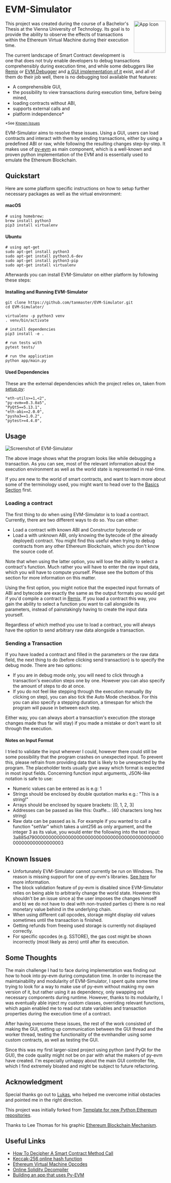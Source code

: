 # EVM-Simulator
<img align="right" width="100" height="100" alt="App Icon" src="app/icon.png">

This project was created during the course of a Bachelor's Thesis at the Vienna University of Technology. Its goal is to
provide the ability to observe the effects of transactions within the Ethereum Virtual Machine during their execution 
time.

The current landscape of Smart Contract development is one that does not truly enable developers to debug transactions 
comprehensibly during execution time, and while some debuggers like [Remix](http://remix.ethereum.org) or
[EVM.Debugger](https://hexdocs.pm/evm/EVM.Debugger.html) and 
[a GUI implementation of it](https://github.com/xJonathanLEI/EVMDebugger) exist, and all of them do their job well, 
there is no debugging tool available that features:

- A comprehensible GUI,
- the possibility to view transactions during execution time, before being mined,
- loading contracts without ABI,
- supports external calls and
- platform independence*

<sup>*See [Known Issues](#known-issues)</sup>

EVM-Simulator aims to resolve these issues. Using a GUI, users can load contracts and interact with them by sending
transactions, either by using a predefined ABI or raw, while following the resulting changes step-by-step. It makes use 
of [py-evm](https://github.com/ethereum/py-evm) as main component, which is a well-known and proven python 
implementation of the EVM and is essentially used to emulate the Ethereum Blockchain. 


## Quickstart
Here are some platform specific instructions on how to setup further necessary packages as well as the virtual 
environment:

#### macOS
```shell script
# using homebrew:
brew install python3
pip3 install virtualenv
```

#### Ubuntu
```shell script
# using apt-get 
sudo apt-get install python3
sudo apt-get install python3.6-dev
sudo apt-get install python3-pip
sudo apt-get install virtualenv
```

Afterwards you can install EVM-Simulator on either platform by following these steps:
#### Installing and Running EVM-Simulator
```shell script
git clone https://github.com/tanmaster/EVM-Simulator.git
cd EVM-Simulator/

virtualenv -p python3 venv
. venv/bin/activate

# install dependencies
pip3 install -e .

# run tests with
pytest tests/

# run the application
python app/main.py
```

#### Used Dependencies
These are the external dependencies which the project relies on, taken from [setup.py](setup.py):

    "eth-utils>=1,<2",
    "py-evm==0.3.0a5",
    "PyQt5==5.13.1",
    "eth-abi==2.0.0",
    "pysha3==1.0.2",
    "pytest>=4.4.0",

    
## Usage
![Screenshot of EVM-Simulator](docs/screenshot_macos.png?raw=true "EVM-Simulator on macOS")

The above image shows what the program looks like while debugging a transaction. As you can see, most of the relevant 
information about the execution environment as well as the world state is represented in real-time.

If you are new to the world of smart contracts, and want to learn more about some of the terminology used, you might 
want to head over to the [Basics Section](docs/basics.md) first.

### Loading a contract
The first thing to do when using EVM-Simulator is to load a contract. Currently, there are two different ways to do so. 
You can either:
- Load a contract with known ABI and Constructor bytecode or
- Load a with unknown ABI, only knowing the bytecode of (the already deployed) contract. You might find this useful when 
trying to debug contracts from any other Ethereum Blockchain, which you don't know the source code of.

Note that when using the latter option, you will lose the ability to select a contract's function. Much rather you will 
have to enter the raw input data, which you will have to compute yourself. Please see the bottom of this section for more 
information on this matter.

Using the first option, you might notice that the expected input formats of ABI and bytecode are exactly the same as the 
output formats you would get if you'd compile a contract in [Remix](http://remix.ethereum.org). If you load a contract 
this way, you gain the ability to select a function you want to call alongside its parameters, instead of painstakingly
having to create the input data yourself.

Regardless of which method you use to load a contract, you will always have the option to send arbitrary raw data 
alongside a transaction.

### Sending a Transaction
If you have loaded a contract and filled in the parameters or the raw data field, the next thing to do (before clicking 
send transaction) is to specify the debug mode. There are two options:
- If you are in debug mode only, you will need to click through a transaction's execution steps one by one. However you 
can also specify the amount of steps to do at once. 
- If you do not feel like stepping through the execution manually (by clicking on step), you can also tick the
Auto Mode checkbox. For this you can also specify a stepping duration, a timespan for which the program will pause 
in between each step.

Either way, you can always abort a transaction's execution (the storage changes made thus far will stay) if you made a 
mistake or don't want to sit through the execution.

#### Notes on Input Format
I tried to validate the input wherever I could, however there could still be some possibility that the program crashes
on unexpected input. To prevent this, please refrain from providing data that is likely to be unexpected by the program.
The placeholder texts usually give away which format is expected in most input fields. Concerning function input 
arguments, JSON-like notation is safe to use:
- Numeric values can be entered as is e.g: 1
- Strings should be enclosed by double quotation marks e.g.: "This is a string!"
- Arrays should be enclosed by square brackets: [0, 1, 2, 3]
- Addresses can be passed as like this: 0xaffe... (40 characters long hex string)
- Raw data can be passed as is. For example if you wanted to call a function "setVar" which takes a uint256 as only 
argument, and the integer 3 as its value, you would enter the following into the text input: 
3a885d790000000000000000000000000000000000000000000000000000000000000003

## Known Issues
- Unfortunately EVM-Simulator cannot currently be run on Windows. The reason is missing support for one of py-evm's 
libraries. [See here](https://github.com/ethereum/py-evm/issues/395) for more information.
- The block validation feature of py-evm is disabled since EVM-Simulator relies on being able to arbitrarily change the
world state. However this shouldn't be an issue since a) the user imposes the changes himself and b) 
we do not have to deal with non-trusted parties c) there is no real monetary value behind in the underlying chain.
- When using different call opcodes, storage might display old values sometimes until the transaction is finished.
- Getting refunds from freeing used storage is currently not displayed correctly.
- For specific opcodes (e.g. SSTORE), the gas cost might be shown incorrectly (most likely as zero) until after its 
execution.

## Some Thoughts
The main challenge I had to face during implementation was finding out how to hook into py-evm during computation
time. In order to increase the maintainability and modularity of EVM-Simulator, I spent quite some time trying to look 
for a way to make use of py-evm without making my own version of it, but rather using it as dependency, only swapping 
out necessary components during runtime. However, thanks to its modularity, I was eventually able inject my custom 
classes, overriding relevant functions, which again enabled me to read out state variables and transaction properties 
during the execution time of a contract.

After having overcome these issues, the rest of the work consisted of making the GUI, setting up communication between 
the GUI thread and the worker thread, testing the functionality of the evmhandler using some custom contracts, as well
as testing the GUI.

Since this was my first larger-sized project using python (and PyQt for the GUI), the code quality might not be on par 
with what the makers of py-evm have created. I'm especially unhappy about the main GUI controller file, which I find 
extremely bloated and might be subject to future refactoring.

## Acknowledgment
Special thanks go out to [Lukas](https://github.com/lukas-hetzenecker), who helped me overcome initial obstacles and 
pointed me in the right direction.

This project was initially forked from [Template for new Python Ethereum repositories](https://github.com/ethereum/ethereum-python-project-template).

Thanks to Lee Thomas for his graphic [Ethereum Blockchain Mechanism](https://github.com/4c656554/BlockchainIllustrations/blob/master/Ethereum/EthBlockchain5.svg).

## Useful Links
- [How To Decipher A Smart Contract Method Call](https://medium.com/@hayeah/how-to-decipher-a-smart-contract-method-call-8ee980311603)
- [Keccak-256 online hash function](https://emn178.github.io/online-tools/keccak_256.html)
- [Ethereum Virtual Machine Opcodes](https://ethervm.io/)
- [Online Solidity Decompiler](https://ethervm.io/decompile)
- [Building an app that uses Py-EVM](https://py-evm.readthedocs.io/en/latest/guides/building_an_app_that_uses_pyevm.html)
